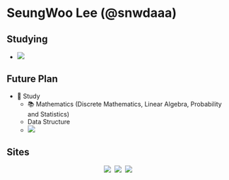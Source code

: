 # SeungWoo Lee (@snwdaaa)

<!--![header](https://capsule-render.vercel.app/api?type=soft&color=auto&height=150&section=header&text=🤓&fontSize=70&animation=none)-->

<!--Hello! I'm an university student in South Korea. I'm interested in and studying Game Programming.-->

## Studying
- <img src="https://img.shields.io/badge/C-A8B9CC?style=flat-square&logo=C&logoColor=white"/>
<!-- - <img src="https://img.shields.io/badge/C++-00599C?style=flat-square&logo=C%2B%2B&logoColor=white"/> -->

<!--
## Interest
- Main : Game & Game Programming / Music
- Side : Computer Vision / Deep Learning
-->

## Future Plan
- 💪 Study
    <!-- - <img src="https://img.shields.io/badge/C%23-239120?style=flat-square&logo=C%20Sharp&logoColor=white"/> -->
    <!-- - <img src="https://img.shields.io/badge/Unreal Engine 4-313131?style=flat-square&logo=Unreal%20Engine&logoColor=white"/> -->
    - 📚 Mathematics (Discrete Mathematics, Linear Algebra, Probability and Statistics)
    - Data Structure
    - <img src="https://img.shields.io/badge/Python-3766AB?style=flat-square&logo=Python&logoColor=white"/>

## Sites
<p align="center">
    <a href="https://kkj4818.tistory.com/"><img src="https://img.shields.io/badge/Tech Blog-3766AB?style=flat-square&logo=GitHub&logoColor=black"/></a>&nbsp
    <a href="https://www.instagram.com/snwdaaa/"><img src="https://img.shields.io/badge/Instagram-E4405F?style=flat-square&logo=Instagram&logoColor=white"/></a>&nbsp
    <a href="https://www.youtube.com/channel/UCcGO7Oxi7cYaswsPFsEZHPA"><img src="https://img.shields.io/badge/Youtube-FF0000?style=flat-square&logo=Youtube&logoColor=white"/></a>
</p>
